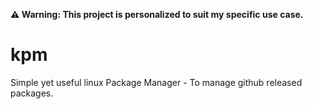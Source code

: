 **:warning: Warning: This project is personalized to suit my specific use case.**

# kpm
Simple yet useful linux Package Manager - To manage github released packages.
